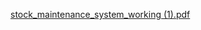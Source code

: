 [stock_maintenance_system_working (1).pdf](https://github.com/user-attachments/files/22932173/stock_maintenance_system_working.1.pdf)
